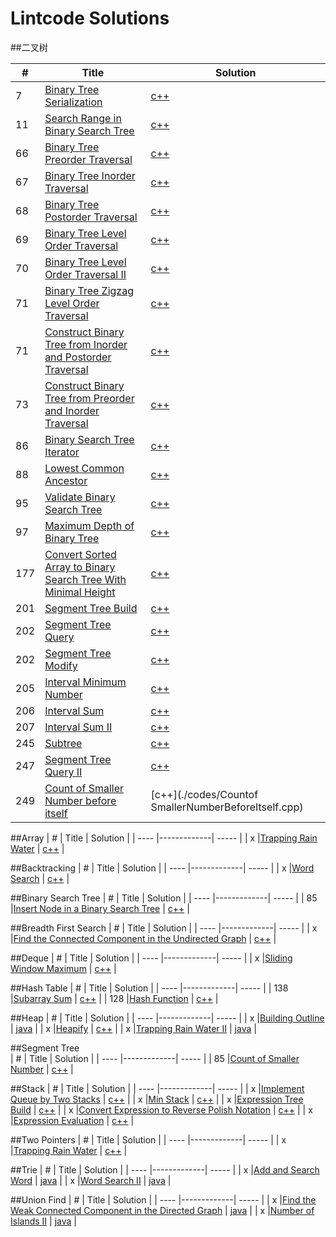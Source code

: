 Lintcode Solutions
===

##二叉树

| #    | Title       | Solution  | 
| ---- |-------------| -----     |
| 7    |[Binary Tree Serialization](http://www.lintcode.com/en/problem/binary-tree-serialization/) | [c++](./codes/BinaryTreeSerialization.cpp) |
| 11    |[Search Range in Binary Search Tree](http://www.lintcode.com/en/problem/search-range-in-binary-search-tree/) | [c++](./codes/SearchRangeinBinarySearchTree.cpp) |
| 66    |[Binary Tree Preorder Traversal](http://www.lintcode.com/en/problem/binary-tree-preorder-traversal/) | [c++](./codes/BinaryTreePreorderTraversal.cpp) |
| 67    |[Binary Tree Inorder Traversal](http://www.lintcode.com/en/problem/binary-tree-inorder-traversal/) | [c++](./codes/BinaryTreeInorderTraversal.cpp) |
| 68    |[Binary Tree Postorder Traversal](http://www.lintcode.com/en/problem/binary-tree-postorder-traversal/) | [c++](./codes/BinaryTreePostorderTraversal.cpp) |
| 69    |[Binary Tree Level Order Traversal](http://www.lintcode.com/en/problem/binary-tree-level-order-traversal/) | [c++](./codes/BinaryTreeLevelOrderTraversal.cpp) |
| 70    |[Binary Tree Level Order Traversal II](http://www.lintcode.com/en/problem/binary-tree-level-order-traversal-ii/) | [c++](./codes/BinaryTreeLevelOrderTraversalII.cpp) |
| 71    |[Binary Tree Zigzag Level Order Traversal](http://www.lintcode.com/en/problem/binary-tree-zigzag-level-order-traversal/) | [c++](./codes/BinaryTreeZigzagLevelOrderTraversal.cpp) |
| 71    |[Construct Binary Tree from Inorder and Postorder Traversal](http://www.lintcode.com/en/problem/construct-binary-tree-from-inorder-and-postorder-traversal/) | [c++](./codes/ConstructBinaryTreefromInorderandPostorderTraversal.cpp) |
| 73    |[Construct Binary Tree from Preorder and Inorder Traversal](http://www.lintcode.com/en/problem/construct-binary-tree-from-preorder-and-inorder-traversal/) | [c++](./codes/ConstructBinaryTreefromPreorderandInorderTraversal.cpp) |
| 86    |[Binary Search Tree Iterator](http://www.lintcode.com/en/problem/binary-search-tree-iterator/) | [c++](./codes/BinarySearchTreeIterator.cpp) |
| 88    |[Lowest Common Ancestor](http://www.lintcode.com/en/problem/lowest-common-ancestor/) | [c++](./codes/LowestCommonAncestor.cpp) |
| 95    |[Validate Binary Search Tree](http://www.lintcode.com/en/problem/validate-binary-search-tree/) | [c++](./codes/ValidateBinarySearchTree.cpp) |
| 97    |[Maximum Depth of Binary Tree](http://www.lintcode.com/en/problem/maximum-depth-of-binary-tree/) | [c++](./codes/MaximumDepthofBinaryTree.cpp) |
| 177    |[Convert Sorted Array to Binary Search Tree With Minimal Height](http://www.lintcode.com/en/problem/convert-sorted-array-to-binary-search-tree-with-minimal-height/) | [c++](./codes/ConvertSortedArraytoBinarySearchTreeWithMinimalHeight.cpp) |
| 201    |[Segment Tree Build](http://www.lintcode.com/en/problem/segment-tree-build/) | [c++](./codes/SegmentTreeBuild.cpp) |
| 202    |[Segment Tree Query](http://www.lintcode.com/en/problem/segment-tree-query/) | [c++](./codes/SegmentTreeQuery.cpp) |
| 202    |[Segment Tree Modify](http://www.lintcode.com/en/problem/segment-tree-modify/) | [c++](./codes/SegmentTreeModify.cpp) |
| 205    |[Interval Minimum Number](http://www.lintcode.com/en/problem/interval-minimum-number/) | [c++](./codes/IntervalMinimumNumber.cpp) |
| 206    |[Interval Sum](http://www.lintcode.com/en/problem/interval-sum/) | [c++](./codes/IntervalSum.cpp) |
| 207    |[Interval Sum II](http://www.lintcode.com/en/problem/interval-sum-ii/) | [c++](./codes/IntervalSumII.cpp) |
| 245    |[Subtree](http://www.lintcode.com/en/problem/subtree/) | [c++](./codes/Subtree.cpp) |
| 247    |[Segment Tree Query II](http://www.lintcode.com/en/problem/segment-tree-query-ii/) | [c++](./codes/SegmentTreeQueryII.cpp) |
| 249    |[Count of Smaller Number before itself](http://www.lintcode.com/en/problem/count-of-smaller-number-before-itself/) | [c++](./codes/Countof SmallerNumberBeforeItself.cpp) |

##Array
| #    | Title       | Solution  | 
| ---- |-------------| -----     |
| x    |[Trapping Rain Water](http://www.lintcode.com/en/problem/trapping-rain-water/) | [c++](./codes/Trapping_Rain_Water.cpp) |

##Backtracking
| #    | Title       | Solution  | 
| ---- |-------------| -----     |
| x    |[Word Search](http://www.lintcode.com/en/problem/word-search/) | [c++](./codes/Word_Search.cpp) |


##Binary Search Tree 
| #    | Title       | Solution  | 
| ---- |-------------| -----     |
| 85    |[Insert Node in a Binary Search Tree](http://www.lintcode.com/en/problem/insert-node-in-a-binary-search-tree/) | [c++](./codes/InsertNodeinaBinarySearchTree.cpp) |

##Breadth First Search
| #    | Title       | Solution  | 
| ---- |-------------| -----     |
| x    |[Find the Connected Component in the Undirected Graph](http://www.lintcode.com/en/problem/find-the-connected-component-in-the-undirected-graph/) | [c++](./codes/Find_the_Connected_Component_in_the_Undirected_Graph.cpp) |

##Deque
| #    | Title       | Solution  | 
| ---- |-------------| -----     |
| x    |[Sliding Window Maximum](http://www.lintcode.com/en/problem/sliding-window-maximum/) | [c++](./codes/Sliding_Window_Maximum.cpp) |

##Hash Table
| #    | Title       | Solution  | 
| ---- |-------------| -----     |
| 138  |[Subarray Sum](http://www.lintcode.com/en/problem/subarray-sum/) | [c++](./codes/SubarraySum.cpp) |
| 128  |[Hash Function](http://www.lintcode.com/en/problem/hash-function/) | [c++](./codes/HashFunction.cpp) |

##Heap
| #    | Title       | Solution  | 
| ---- |-------------| -----     |
| x    |[Building Outline](http://www.lintcode.com/en/problem/building-outline/) | [java](./codes/Building_Outline.java) |
| x    |[Heapify](http://www.lintcode.com/en/problem/heapify/) | [c++](./codes/Heapify.cpp) |
| x    |[Trapping Rain Water II](http://www.lintcode.com/en/problem/trapping-rain-water-ii/) | [java](./codes/Trapping_Rain_Water_II.java) |


##Segment Tree  
| #    | Title       | Solution  | 
| ---- |-------------| -----     |
| 85    |[Count of Smaller Number](http://www.lintcode.com/en/problem/count-of-smaller-number/) | [c++](./codes/CountofSmallerNumber.cpp) |

##Stack
| #    | Title       | Solution  | 
| ---- |-------------| -----     |
| x    |[Implement Queue by Two Stacks](http://www.lintcode.com/en/problem/implement-queue-by-two-stacks/) | [c++](./codes/Implement_Queue_by_Two_Stacks.cpp) |
| x    |[Min Stack](http://www.lintcode.com/en/problem/min-stack/) | [c++](./codes/Min_Stack.cpp) |
| x    |[Expression Tree Build](http://www.lintcode.com/en/problem/expression-tree-build/#) | [c++](./codes/Expression_Tree_Build.cpp) |
| x    |[Convert Expression to Reverse Polish Notation](http://www.lintcode.com/en/problem/convert-expression-to-reverse-polish-notation/) | [c++](./codes/Convert_Expression_to_Reverse_Polish_Notation.cpp) |
| x    |[Expression Evaluation](http://www.lintcode.com/en/problem/expression-evaluation/) | [c++](./codes/Expression_Evaluation.cpp) |


##Two Pointers
| #    | Title       | Solution  | 
| ---- |-------------| -----     |
| x    |[Trapping Rain Water](http://www.lintcode.com/en/problem/trapping-rain-water/) | [c++](./codes/Trapping_Rain_Water.cpp) |


##Trie
| #    | Title       | Solution  | 
| ---- |-------------| -----     |
| x    |[Add and Search Word](http://www.lintcode.com/en/problem/add-and-search-word/) | [java](./codes/Add_and_Search_Word.java) |
| x    |[Word Search II](http://www.lintcode.com/en/problem/word-search-ii/) | [java](./codes/Word_Search_II.java) |


##Union Find
| #    | Title       | Solution  | 
| ---- |-------------| -----     |
| x  |[Find the Weak Connected Component in the Directed Graph](http://www.lintcode.com/en/problem/find-the-weak-connected-component-in-the-directed-graph/) | [java](./codes/Find_the_Weak_Connected_Component_in_the_Directed_Graph.java) |
| x  |[Number of Islands II](http://www.lintcode.com/en/problem/number-of-islands-ii/) | [java](./codes/Number_of_Islands_II.java) |

